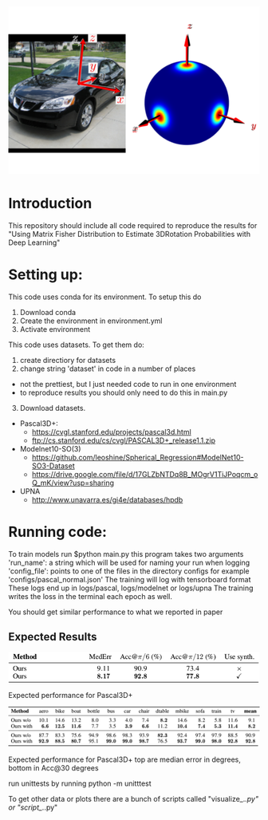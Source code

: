 ![](/github_images/splash_image.png "")

# Introduction

This repository should include all code required to reproduce the results for "Using Matrix Fisher Distribution to Estimate 3DRotation Probabilities with Deep Learning"

# Setting up:
This code uses conda for its environment. To setup this do
1. Download conda
2. Create the environment in environment.yml
3. Activate environment

This code uses datasets. To get them do:
1) create directiory for datasets
2) change string 'dataset' in code in a number of places
  * not the prettiest, but I just needed code to run in one environment
  * to reproduce results you should only need to do this in main.py
3) Download datasets.
  * Pascal3D+:
    * https://cvgl.stanford.edu/projects/pascal3d.html
    * ftp://cs.stanford.edu/cs/cvgl/PASCAL3D+_release1.1.zip
  * Modelnet10-SO(3)
    * https://github.com/leoshine/Spherical_Regression#ModelNet10-SO3-Dataset
    * https://drive.google.com/file/d/17GLZbNTDq8B_MOgrV1TiJPoqcm_oQ_mK/view?usp=sharing
  * UPNA
    * http://www.unavarra.es/gi4e/databases/hpdb

# Running code:
To train models run $python main.py
this program takes two arguments
'run_name': a string which will be used for naming your run when logging
'config_file': points to one of the files in the directory configs
for example 'configs/pascal_normal.json'
The training will log with tensorboard format
These logs end up in logs/pascal, logs/modelnet or logs/upna
The training writes the loss in the terminal each epoch as well.

You should get similar performance to what we reported in paper
## Expected Results
![](/github_images/PascalTable.png "")

Expected performance for Pascal3D+

![](/github_images/PascalTable2.png "")

Expected performance for Pascal3D+ top are median error in degrees, bottom in Acc@30 degrees

run unittests by running 
python -m unitttest

To get other data or plots there are a bunch of scripts called "visualize_.*.py" or "script_.*.py"
